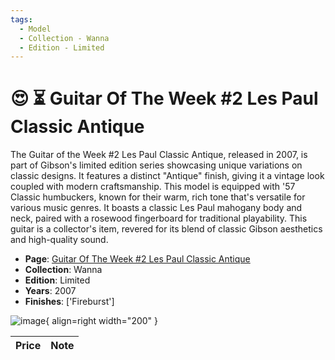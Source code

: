 ```yaml
---
tags:
  - Model
  - Collection - Wanna
  - Edition - Limited
---
```


# :heart_eyes: :hourglass_flowing_sand: Guitar Of The Week #2 Les Paul Classic Antique

The Guitar of the Week #2 Les Paul Classic Antique, released in 2007, is part of Gibson's limited edition series showcasing unique variations on classic designs. It features a distinct "Antique" finish, giving it a vintage look coupled with modern craftsmanship. This model is equipped with '57 Classic humbuckers, known for their warm, rich tone that's versatile for various music genres. It boasts a classic Les Paul mahogany body and neck, paired with a rosewood fingerboard for traditional playability. This guitar is a collector's item, revered for its blend of classic Gibson aesthetics and high-quality sound.

* **Page**: [Guitar Of The Week #2 Les Paul Classic Antique](https://reverb.com/ca/p/gibson-guitar-of-the-week-number-2-les-paul-classic-antique-fireburst-2007)
* **Collection**: Wanna
* **Edition**: Limited
* **Years**: 2007
* **Finishes**: ['Fireburst']

![image](https://rvb-img.reverb.com/image/upload/s--ZSCNC7K---/t_card-square/v1569621419/dqvkgmdk8uljjyhs5whj.jpg){ align=right width="200" }

| Price | Note    |
|-------|---------|
